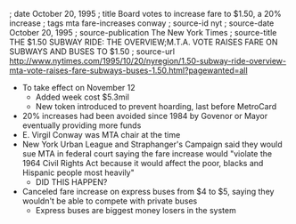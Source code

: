 ; date October 20, 1995
; title Board votes to increase fare to $1.50, a 20% increase
; tags mta fare-increases conway
; source-id nyt
; source-date October 20, 1995
; source-publication The New York Times
; source-title THE $1.50 SUBWAY RIDE: THE OVERVIEW;M.T.A. VOTE RAISES FARE ON SUBWAYS AND BUSES TO $1.50
; source-url http://www.nytimes.com/1995/10/20/nyregion/1.50-subway-ride-overview-mta-vote-raises-fare-subways-buses-1.50.html?pagewanted=all

- To take effect on November 12
  - Added week cost $5.3mil
  - New token introduced to prevent hoarding, last before MetroCard
- 20% increases had been avoided since 1984 by Govenor or Mayor eventually providing more funds
- E. Virgil Conway was MTA chair at the time
- New York Urban League and Straphanger's Campaign said they would sue MTA in federal court saying the fare increase would "violate the 1964 Civil Rights Act because it would affect the poor, blacks and Hispanic people most heavily"
  - DID THIS HAPPEN?
- Canceled fare increase on express buses from $4 to $5, saying they wouldn't be able to compete with private buses
  - Express buses are biggest money losers in the system
